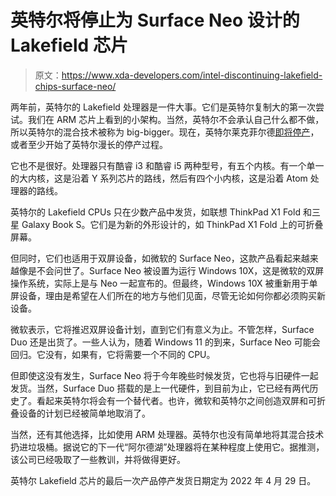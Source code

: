 # 英特尔将停止为 Surface Neo 设计的 Lakefield 芯片

> 原文：<https://www.xda-developers.com/intel-discontinuing-lakefield-chips-surface-neo/>

两年前，英特尔的 Lakefield 处理器是一件大事。它们是英特尔复制大的第一次尝试。我们在 ARM 芯片上看到的小架构。当然，英特尔不会承认自己什么都不做，所以英特尔的混合技术被称为 big-bigger。现在，英特尔莱克菲尔德[即将停产](http://qdms.intel.com/dm/d.aspx/78620f81-512e-44a8-929b-782ed9ee0198/PCN118334-00.pdf)，或者至少开始了英特尔漫长的停产过程。

它也不是很好。处理器只有酷睿 i3 和酷睿 i5 两种型号，有五个内核。有一个单一的大内核，这是沿着 Y 系列芯片的路线，然后有四个小内核，这是沿着 Atom 处理器的路线。

英特尔的 Lakefield CPUs 只在少数产品中发货，如联想 ThinkPad X1 Fold 和三星 Galaxy Book S。它们是为新的外形设计的，如 ThinkPad X1 Fold 上的可折叠屏幕。

但同时，它们也适用于双屏设备，如微软的 Surface Neo，这款产品看起来越来越像是不会问世了。Surface Neo 被设置为运行 Windows 10X，这是微软的双屏操作系统，实际上是与 Neo 一起宣布的。但最终，Windows 10X 被重新用于单屏设备，理由是希望在人们所在的地方与他们见面，尽管无论如何你都必须购买新设备。

微软表示，它将推迟双屏设备计划，直到它们有意义为止。不管怎样，Surface Duo 还是出货了。一些人认为，随着 Windows 11 的到来，Surface Neo 可能会回归。它没有，如果有，它将需要一个不同的 CPU。

但即使这没有发生，Surface Neo 将于今年晚些时候发货，它也将与旧硬件一起发货。当然，Surface Duo 搭载的是上一代硬件，到目前为止，它已经有两代历史了。看起来英特尔将会有一个替代者。也许，微软和英特尔之间创造双屏和可折叠设备的计划已经被简单地取消了。

当然，还有其他选择，比如使用 ARM 处理器。英特尔也没有简单地将其混合技术扔进垃圾桶。据说它的下一代“阿尔德湖”处理器将在某种程度上使用它。据推测，该公司已经吸取了一些教训，并将做得更好。

英特尔 Lakefield 芯片的最后一次产品停产发货日期定为 2022 年 4 月 29 日。